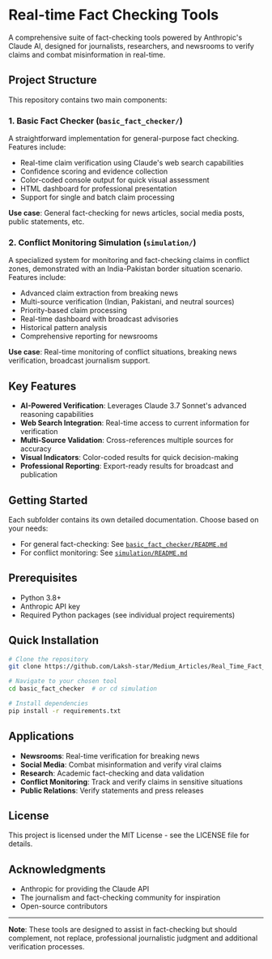 # Real-time Fact Checking Tools

A comprehensive suite of fact-checking tools powered by Anthropic's Claude AI, designed for journalists, researchers, and newsrooms to verify claims and combat misinformation in real-time.

## Project Structure

This repository contains two main components:

### 1. Basic Fact Checker (`basic_fact_checker/`)
A straightforward implementation for general-purpose fact checking. Features include:
- Real-time claim verification using Claude's web search capabilities
- Confidence scoring and evidence collection
- Color-coded console output for quick visual assessment
- HTML dashboard for professional presentation
- Support for single and batch claim processing

**Use case**: General fact-checking for news articles, social media posts, public statements, etc.

### 2. Conflict Monitoring Simulation (`simulation/`)
A specialized system for monitoring and fact-checking claims in conflict zones, demonstrated with an India-Pakistan border situation scenario. Features include:
- Advanced claim extraction from breaking news
- Multi-source verification (Indian, Pakistani, and neutral sources)
- Priority-based claim processing
- Real-time dashboard with broadcast advisories
- Historical pattern analysis
- Comprehensive reporting for newsrooms

**Use case**: Real-time monitoring of conflict situations, breaking news verification, broadcast journalism support.

## Key Features

- **AI-Powered Verification**: Leverages Claude 3.7 Sonnet's advanced reasoning capabilities
- **Web Search Integration**: Real-time access to current information for verification
- **Multi-Source Validation**: Cross-references multiple sources for accuracy
- **Visual Indicators**: Color-coded results for quick decision-making
- **Professional Reporting**: Export-ready results for broadcast and publication

## Getting Started

Each subfolder contains its own detailed documentation. Choose based on your needs:

- For general fact-checking: See [`basic_fact_checker/README.md`](basic_fact_checker/README.md)
- For conflict monitoring: See [`simulation/README.md`](simulation/README.md)

## Prerequisites

- Python 3.8+
- Anthropic API key
- Required Python packages (see individual project requirements)

## Quick Installation

```bash
# Clone the repository
git clone https://github.com/Laksh-star/Medium_Articles/Real_Time_Fact_Checking_with_Claudes_Web_Search_API.git

# Navigate to your chosen tool
cd basic_fact_checker  # or cd simulation

# Install dependencies
pip install -r requirements.txt
```

## Applications

- **Newsrooms**: Real-time verification for breaking news
- **Social Media**: Combat misinformation and verify viral claims
- **Research**: Academic fact-checking and data validation
- **Conflict Monitoring**: Track and verify claims in sensitive situations
- **Public Relations**: Verify statements and press releases


## License

This project is licensed under the MIT License - see the LICENSE file for details.

## Acknowledgments

- Anthropic for providing the Claude API
- The journalism and fact-checking community for inspiration
- Open-source contributors

---

**Note**: These tools are designed to assist in fact-checking but should complement, not replace, professional journalistic judgment and additional verification processes.

